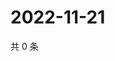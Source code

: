 # 2022-11-21

共 0 条

<!-- BEGIN WEIBO -->
<!-- 最后更新时间 Mon Nov 21 2022 10:42:51 GMT+0800 (China Standard Time) -->

<!-- END WEIBO -->
